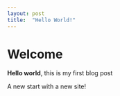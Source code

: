 ```yaml
---
layout: post
title:  "Hello World!"
---
```


# Welcome

**Hello world**, this is my first blog post 

A new start with a new site!
